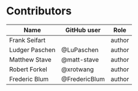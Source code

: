# Contributors

Name               | GitHub user     | Role
---                | ---             | ---
Frank Seifart | | author
Ludger Paschen | @LuPaschen | author
Matthew Stave | @matt-stave | author
Robert Forkel | @xrotwang | author
Frederic Blum | @FredericBlum | author
